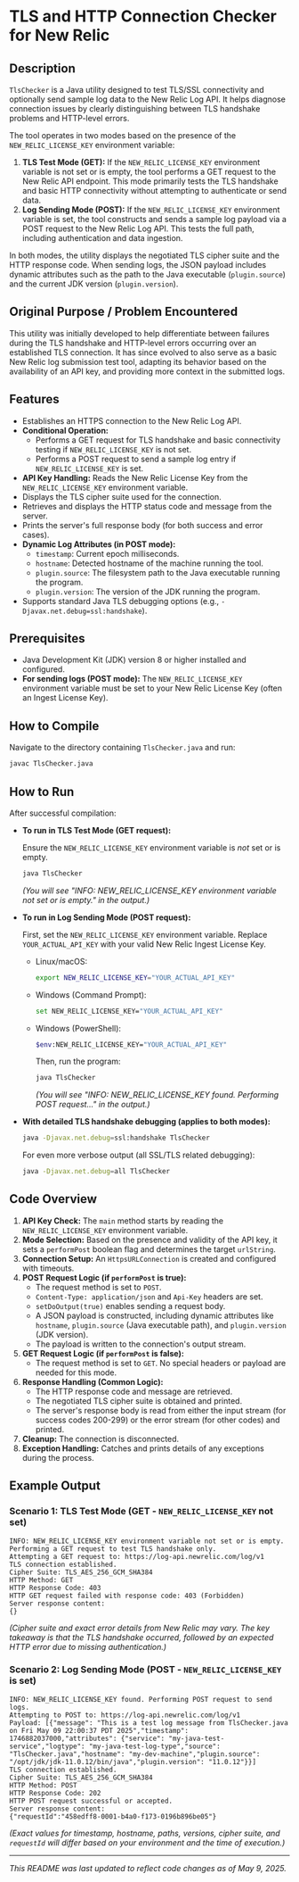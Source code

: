 # TLS and HTTP Connection Checker for New Relic

## Description

`TlsChecker` is a Java utility designed to test TLS/SSL connectivity and optionally send sample log data to the New Relic Log API. It helps diagnose connection issues by clearly distinguishing between TLS handshake problems and HTTP-level errors.

The tool operates in two modes based on the presence of the `NEW_RELIC_LICENSE_KEY` environment variable:

1. **TLS Test Mode (GET):** If the `NEW_RELIC_LICENSE_KEY` environment variable is not set or is empty, the tool performs a GET request to the New Relic API endpoint. This mode primarily tests the TLS handshake and basic HTTP connectivity without attempting to authenticate or send data.
2. **Log Sending Mode (POST):** If the `NEW_RELIC_LICENSE_KEY` environment variable is set, the tool constructs and sends a sample log payload via a POST request to the New Relic Log API. This tests the full path, including authentication and data ingestion.

In both modes, the utility displays the negotiated TLS cipher suite and the HTTP response code. When sending logs, the JSON payload includes dynamic attributes such as the path to the Java executable (`plugin.source`) and the current JDK version (`plugin.version`).

## Original Purpose / Problem Encountered

This utility was initially developed to help differentiate between failures during the TLS handshake and HTTP-level errors occurring over an established TLS connection. It has since evolved to also serve as a basic New Relic log submission test tool, adapting its behavior based on the availability of an API key, and providing more context in the submitted logs.

## Features

* Establishes an HTTPS connection to the New Relic Log API.
* **Conditional Operation:**
  * Performs a GET request for TLS handshake and basic connectivity testing if `NEW_RELIC_LICENSE_KEY` is not set.
  * Performs a POST request to send a sample log entry if `NEW_RELIC_LICENSE_KEY` is set.
* **API Key Handling:** Reads the New Relic License Key from the `NEW_RELIC_LICENSE_KEY` environment variable.
* Displays the TLS cipher suite used for the connection.
* Retrieves and displays the HTTP status code and message from the server.
* Prints the server's full response body (for both success and error cases).
* **Dynamic Log Attributes (in POST mode):**
  * `timestamp`: Current epoch milliseconds.
  * `hostname`: Detected hostname of the machine running the tool.
  * `plugin.source`: The filesystem path to the Java executable running the program.
  * `plugin.version`: The version of the JDK running the program.
* Supports standard Java TLS debugging options (e.g., `-Djavax.net.debug=ssl:handshake`).

## Prerequisites

* Java Development Kit (JDK) version 8 or higher installed and configured.
* **For sending logs (POST mode):** The `NEW_RELIC_LICENSE_KEY` environment variable must be set to your New Relic License Key (often an Ingest License Key).

## How to Compile

Navigate to the directory containing `TlsChecker.java` and run:

```bash
javac TlsChecker.java
```

## How to Run

After successful compilation:

* **To run in TLS Test Mode (GET request):**

    Ensure the `NEW_RELIC_LICENSE_KEY` environment variable is *not* set or is empty.

    ```bash
    java TlsChecker
    ```

    *(You will see "INFO: NEW_RELIC_LICENSE_KEY environment variable not set or is empty." in the output.)*

* **To run in Log Sending Mode (POST request):**

    First, set the `NEW_RELIC_LICENSE_KEY` environment variable. Replace `YOUR_ACTUAL_API_KEY` with your valid New Relic Ingest License Key.

  * Linux/macOS:

    ```bash
    export NEW_RELIC_LICENSE_KEY="YOUR_ACTUAL_API_KEY"
    ```

  * Windows (Command Prompt):

    ```bash
    set NEW_RELIC_LICENSE_KEY="YOUR_ACTUAL_API_KEY"
    ```

  * Windows (PowerShell):

    ```bash
    $env:NEW_RELIC_LICENSE_KEY="YOUR_ACTUAL_API_KEY"
    ```

    Then, run the program:

    ```bash
    java TlsChecker
    ```

    *(You will see "INFO: NEW_RELIC_LICENSE_KEY found. Performing POST request..." in the output.)*

* **With detailed TLS handshake debugging (applies to both modes):**

    ```bash
    java -Djavax.net.debug=ssl:handshake TlsChecker
    ```

    For even more verbose output (all SSL/TLS related debugging):

    ```bash
    java -Djavax.net.debug=all TlsChecker
    ```

## Code Overview

1. **API Key Check:** The `main` method starts by reading the `NEW_RELIC_LICENSE_KEY` environment variable.
2. **Mode Selection:** Based on the presence and validity of the API key, it sets a `performPost` boolean flag and determines the target `urlString`.
3. **Connection Setup:** An `HttpsURLConnection` is created and configured with timeouts.
4. **POST Request Logic (if `performPost` is true):**
    * The request method is set to `POST`.
    * `Content-Type: application/json` and `Api-Key` headers are set.
    * `setDoOutput(true)` enables sending a request body.
    * A JSON payload is constructed, including dynamic attributes like `hostname`, `plugin.source` (Java executable path), and `plugin.version` (JDK version).
    * The payload is written to the connection's output stream.
5. **GET Request Logic (if `performPost` is false):**
    * The request method is set to `GET`. No special headers or payload are needed for this mode.
6. **Response Handling (Common Logic):**
    * The HTTP response code and message are retrieved.
    * The negotiated TLS cipher suite is obtained and printed.
    * The server's response body is read from either the input stream (for success codes 200-299) or the error stream (for other codes) and printed.
7. **Cleanup:** The connection is disconnected.
8. **Exception Handling:** Catches and prints details of any exceptions during the process.

## Example Output

### Scenario 1: TLS Test Mode (GET - `NEW_RELIC_LICENSE_KEY` not set)

```
INFO: NEW_RELIC_LICENSE_KEY environment variable not set or is empty.
Performing a GET request to test TLS handshake only.
Attempting a GET request to: https://log-api.newrelic.com/log/v1
TLS connection established.
Cipher Suite: TLS_AES_256_GCM_SHA384
HTTP Method: GET
HTTP Response Code: 403
HTTP GET request failed with response code: 403 (Forbidden)
Server response content:
{}
```

*(Cipher suite and exact error details from New Relic may vary. The key takeaway is that the TLS handshake occurred, followed by an expected HTTP error due to missing authentication.)*

### Scenario 2: Log Sending Mode (POST - `NEW_RELIC_LICENSE_KEY` is set)

```
INFO: NEW_RELIC_LICENSE_KEY found. Performing POST request to send logs.
Attempting to POST to: https://log-api.newrelic.com/log/v1
Payload: [{"message": "This is a test log message from TlsChecker.java on Fri May 09 22:00:37 PDT 2025","timestamp": 1746882037000,"attributes": {"service": "my-java-test-service","logtype": "my-java-test-log-type","source": "TlsChecker.java","hostname": "my-dev-machine","plugin.source": "/opt/jdk/jdk-11.0.12/bin/java","plugin.version": "11.0.12"}}]
TLS connection established.
Cipher Suite: TLS_AES_256_GCM_SHA384
HTTP Method: POST
HTTP Response Code: 202
HTTP POST request successful or accepted.
Server response content:
{"requestId":"458edff8-0001-b4a0-f173-0196b896be05"}
```

*(Exact values for timestamp, hostname, paths, versions, cipher suite, and `requestId` will differ based on your environment and the time of execution.)*

---
*This README was last updated to reflect code changes as of May 9, 2025.*
